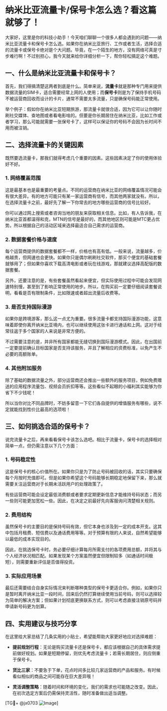 # 纳米比亚流量卡/保号卡怎么选？看这篇就够了！

大家好，这里是你的科技小助手！今天咱们聊聊一个很多人都会遇到的问题——纳米比亚流量卡和保号卡怎么选。如果你在纳米比亚旅行、工作或者生活，选择合适的流量卡或保号卡绝对是个大问题。毕竟，在一个陌生的地方，没有网络可真是寸步难行啊！不过别担心，我今天就来给你详细分析一下，帮你轻松搞定这个难题。

## 一、什么是纳米比亚流量卡和保号卡？

首先，我们得搞清楚这两者到底是什么。简单来说，**流量卡**就是那种专门用来提供数据流量的SIM卡，适合需要经常上网的人使用；而**保号卡**则是为了保持手机号码不被运营商回收而设计的卡片，通常不需要太多流量，只是确保号码能正常使用。

举个例子：假如你在纳米比亚短期旅游，那流量卡就很合适，因为它可以让你随时刷社交媒体、查地图或者看电影啥的。但要是你长期居住在纳米比亚，比如工作或者学习，那么可能就需要一张保号卡了，这样可以保证你的号码不会因为长时间不用而被注销。

## 二、选择流量卡的关键因素

既然要选流量卡，那我们就得考虑几个重要的因素。这些因素决定了你的使用体验好不好。

### 1. 网络覆盖范围

这是最基本也是最重要的考量点。不同的运营商在纳米比亚的网络覆盖情况可能会有很大差异。有的地方可能只有某一家运营商有信号，而其他两家就没有。所以，在选择流量卡之前，最好先了解一下你常去的地方哪些运营商的信号比较好。

你可以通过网上搜索或者咨询当地的朋友来获取相关信息。比如，有人告诉我，在纳米比亚首都温得和克，MTN的信号是最好的，而其他地区则可能是MTC更占优势。所以根据自己的活动区域来选择最适合自己需求的运营商。

### 2. 数据套餐价格与速度

每个运营商提供的数据套餐都不一样，价格也有高有低。一般来说，流量越多，价格越贵，但网速也会更快。如果你只是偶尔刷刷社交软件，那买个便宜的基础套餐就够用了；但如果你喜欢下载高清电影或者玩在线游戏，那就建议选择高配版的数据套餐。

另外，还要注意的是，有些套餐虽然看起来便宜，但实际使用过程中可能会发现网速特别慢，甚至到了影响正常使用的地步。所以，在购买前一定要仔细阅读套餐说明，看看是否有限制条件，比如限速或者超出流量后收费等。

### 3. 是否支持国际漫游

如果你是跨境游客，那么这一点尤为重要。很多流量卡都支持国际漫游功能，这意味着即使你离开纳米比亚境内，也可以继续使用这张卡进行通话和上网。这对于经常往返于多个国家的人来说是非常方便的。

不过需要注意的是，并非所有国家都能无缝切换到国际漫游模式。因此，在出国前一定要提前确认目标国家是否支持该服务，并且了解相应的资费标准，以免产生不必要的高额账单。

### 4. 其他附加服务

除了基础的数据流量之外，部分运营商还会推出一些额外的服务项目，例如免费赠送的应用程序流量包、视频会员折扣等等。这些看似不起眼的小福利其实能够为你省下不少钱呢！

所以当你对比不同品牌时，不妨多留意一下它们各自提供的增值服务有哪些，说不定就能找到性价比最高的选项啦！

## 三、如何挑选合适的保号卡？

说完流量卡之后，再来看看保号卡该怎么选吧。相比于流量卡，保号卡的选择相对简单一点，但仍需注意以下几个方面：

### 1. 号码稳定性

这是保号卡的核心价值所在。如果你只是为了防止号码被回收的话，其实只要确保每个月按时充值即可。但是如果你希望这个号码能够长期稳定地保留下来，那么就需要关注运营商对于长期未活跃用户的处理政策了。

有些运营商可能会设定最低消费额或者要求定期更新信息才能维持号码状态；而另一些则可能更加宽松一些。因此，在决定之前最好先向客服询问清楚相关规则。

### 2. 费用结构

虽然保号卡的主要目的是保持号码有效，但它本身也涉及到一定的成本开支。这其中包括月租费、短信费以及通话费用等等。对于预算有限的人来说，自然希望能够以最低的成本实现目的。

因此，在挑选保号卡时，务必要仔细计算每月所需支付的各项费用总额，并将其与个人经济状况相匹配。如果发现某个方案虽然便宜但限制较多（如通话时间极短），则需要重新评估是否值得投资。

### 3. 实际应用场景

最后还需要结合自身实际情况来判断哪种类型的保号卡更适合你。例如，如果你只是暂时离开纳米比亚一段时间，回来后仍然打算继续使用当前号码，则可以选择较为简单的解决方案；但如果计划彻底更换联系方式，则可以考虑直接注销原号码并申请新号码更为划算。

## 四、实用建议与技巧分享

在这里给大家总结了几条实用的小贴士，希望能帮助大家更好地应对选择难题：

- **提前规划行程**：无论是购买流量卡还是保号卡，都应该根据自己的具体需求提前做好规划。如果是短期停留，则优先考虑流量卡；若需长期居住，则应侧重于保号卡。
  
- **货比三家**：不要急于下单，花点时间多比较几家运营商的产品和服务。有时候看似相似的商品之间可能存在巨大差异哦！

- **灵活调整策略**：随着时间和环境的变化，我们的需求也可能随之改变。因此，在初次选定方案后仍需保持灵活性，随时准备做出适当调整。

[TG💪+ @jx0703 ![Image](https://github.com/user-attachments/assets/dbca1d08-cadb-493c-b0ec-ad6f7a83f270)]